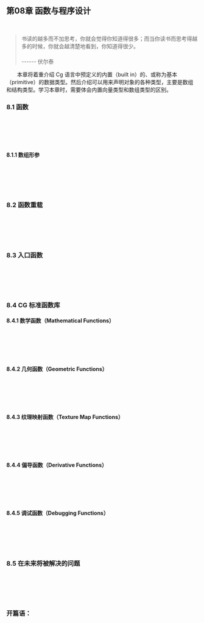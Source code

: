 ## 第08章  函数与程序设计
<br>

> 书读的越多而不加思考，你就会觉得你知道得很多；而当你读书而思考得越多的时候，你就会越清楚地看到，你知道得很少。<br>
　　　　　　　　　　　　　　　　　　　　　　　　　　　　　　　　　　　------ 伏尔泰

　　本章将着重介绍 Cg 语言中预定义的内置（built in）的、或称为基本（primitive）的数据类型。然后介绍可以用来声明对象的各种类型，主要是数组和结构类型。学习本章时，需要体会内置向量类型和数组类型的区别。
<br>

### 8.1 函数

<br><br>
<br><br>

#### 8.1.1 数组形参

<br><br>
<br><br>

### 8.2 函数重载

<br><br>
<br><br>

### 8.3 入口函数

<br><br>
<br><br>

### 8.4 CG 标准函数库

#### 8.4.1 数学函数（Mathematical Functions）

<br><br>
<br><br>

#### 8.4.2 几何函数（Geometric Functions）

<br><br>
<br><br>

#### 8.4.3 纹理映射函数（Texture Map Functions）

<br><br>
<br><br>

#### 8.4.4 偏导函数（Derivative Functions）

<br><br>
<br><br>

#### 8.4.5 调试函数（Debugging Functions）

<br><br>
<br><br>

### 8.5 在未来将被解决的问题

<br><br>
<br><br>

### 开篇语：

<br><br>
<br><br>
